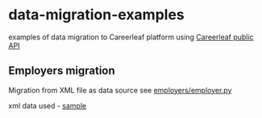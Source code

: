 # data-migration-examples
examples of data migration to Careerleaf platform using [Careerleaf public API](https://github.com/Careerleaf/api)


## Employers migration 

Migration from XML file as data source
see [employers/employer.py](https://github.com/Careerleaf/data-migration-examples/blob/master/employers/employers.py) 

xml data used - [sample](https://github.com/Careerleaf/data-migration-examples/blob/master/employers/data_sample.xml)

